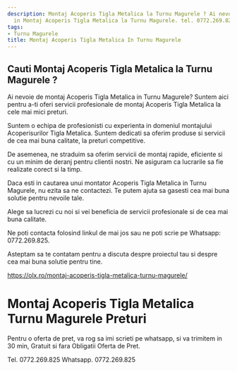 ```yaml
---
description: Montaj Acoperis Tigla Metalica la Turnu Magurele ? Ai nevoie de un profesionist
  in Montaj Acoperis Tigla Metalica la Turnu Magurele. tel. 0772.269.825
tags:
- Turnu Magurele
title: Montaj Acoperis Tigla Metalica In Turnu Magurele
---
```



## Cauti Montaj Acoperis Tigla Metalica la Turnu Magurele ?

Ai nevoie de montaj Acoperis Tigla Metalica in Turnu Magurele? 
Suntem aici pentru a-ti oferi servicii profesionale de montaj Acoperis Tigla Metalica la cele mai mici preturi. 

Suntem o echipa de profesionisti cu experienta in domeniul montajului Acoperisurilor Tigla Metalica. Suntem dedicati sa oferim produse si servicii de cea mai buna calitate, la preturi competitive. 

De asemenea, ne straduim sa oferim servicii de montaj rapide, eficiente si cu un minim de deranj pentru clientii nostri. Ne asiguram ca lucrarile sa fie realizate corect si la timp. 

Daca esti in cautarea unui montator Acoperis Tigla Metalica in Turnu Magurele, nu ezita sa ne contactezi. Te putem ajuta sa gasesti cea mai buna solutie pentru nevoile tale. 

Alege sa lucrezi cu noi si vei beneficia de servicii profesionale si de cea mai buna calitate. 

Ne poti contacta folosind linkul de mai jos sau ne poti scrie pe Whatsapp: 0772.269.825. 

Asteptam sa te contatam pentru a discuta despre proiectul tau si despre cea mai buna solutie pentru tine. 

https://olx.ro/montaj-acoperis-tigla-metalica-turnu-magurele/

# Montaj Acoperis Tigla Metalica Turnu Magurele Preturi
Pentru o oferta de pret, va rog sa imi scrieti pe whatsapp, si va trimitem in 30 min, Gratuit si fara Obligatii Oferta de Pret.

Tel. 0772.269.825
Whatsapp. 0772.269.825